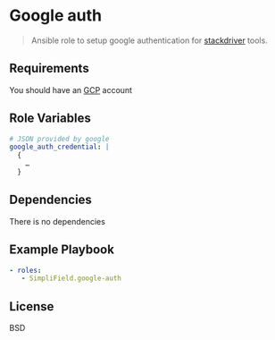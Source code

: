 Google auth
=========

> Ansible role to setup google authentication for [stackdriver] tools.

Requirements
------------

You should have an [GCP] account

Role Variables
--------------

```yaml
# JSON provided by google
google_auth_credential: |
  {
    …
  }
```


Dependencies
------------

There is no dependencies

Example Playbook
----------------

```yaml
- roles:
   - SimpliField.google-auth
```

License
-------

BSD

[stackdriver]: https://cloud.google.com/stackdriver/
[GCP]: https://cloud.google.com/

